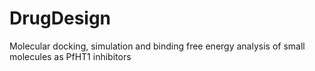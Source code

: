 # DrugDesign
Molecular docking, simulation and binding free energy analysis of small molecules as PfHT1 inhibitors
